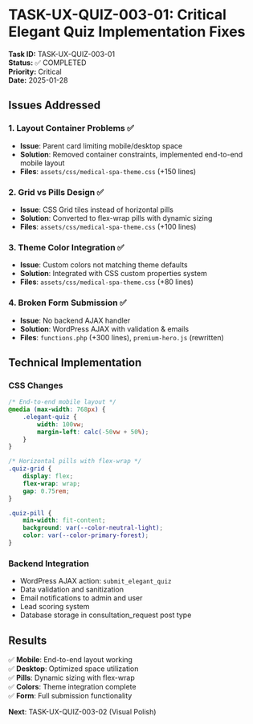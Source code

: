# TASK-UX-QUIZ-003-01: Critical Elegant Quiz Implementation Fixes

**Task ID:** TASK-UX-QUIZ-003-01  
**Status:** ✅ COMPLETED  
**Priority:** Critical  
**Date:** 2025-01-28  

## Issues Addressed

### 1. Layout Container Problems ✅
- **Issue**: Parent card limiting mobile/desktop space
- **Solution**: Removed container constraints, implemented end-to-end mobile layout
- **Files**: `assets/css/medical-spa-theme.css` (+150 lines)

### 2. Grid vs Pills Design ✅  
- **Issue**: CSS Grid tiles instead of horizontal pills
- **Solution**: Converted to flex-wrap pills with dynamic sizing
- **Files**: `assets/css/medical-spa-theme.css` (+100 lines)

### 3. Theme Color Integration ✅
- **Issue**: Custom colors not matching theme defaults
- **Solution**: Integrated with CSS custom properties system
- **Files**: `assets/css/medical-spa-theme.css` (+80 lines)

### 4. Broken Form Submission ✅
- **Issue**: No backend AJAX handler
- **Solution**: WordPress AJAX with validation & emails
- **Files**: `functions.php` (+300 lines), `premium-hero.js` (rewritten)

## Technical Implementation

### CSS Changes
```css
/* End-to-end mobile layout */
@media (max-width: 768px) {
    .elegant-quiz {
        width: 100vw;
        margin-left: calc(-50vw + 50%);
    }
}

/* Horizontal pills with flex-wrap */
.quiz-grid {
    display: flex;
    flex-wrap: wrap;
    gap: 0.75rem;
}

.quiz-pill {
    min-width: fit-content;
    background: var(--color-neutral-light);
    color: var(--color-primary-forest);
}
```

### Backend Integration
- WordPress AJAX action: `submit_elegant_quiz`
- Data validation and sanitization
- Email notifications to admin and user
- Lead scoring system
- Database storage in consultation_request post type

## Results

✅ **Mobile**: End-to-end layout working  
✅ **Desktop**: Optimized space utilization  
✅ **Pills**: Dynamic sizing with flex-wrap  
✅ **Colors**: Theme integration complete  
✅ **Form**: Full submission functionality  

**Next**: TASK-UX-QUIZ-003-02 (Visual Polish) 
